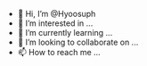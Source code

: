 - 👋 Hi, I’m @Hyoosuph
- 👀 I’m interested in ...
- 🌱 I’m currently learning ...
- 💞️ I’m looking to collaborate on ...
- 📫 How to reach me ...

<!---
Hyoosuph/Hyoosuph is a ✨ special ✨ repository because its `README.md` (this file) appears on your GitHub profile.
You can click the Preview link to take a look at your changes.
--->
